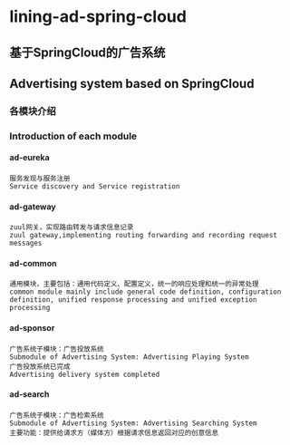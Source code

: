 # lining-ad-spring-cloud
## 基于SpringCloud的广告系统 
## Advertising system based on SpringCloud

### 各模块介绍
### Introduction of each module

#### ad-eureka
    服务发现与服务注册
    Service discovery and Service registration
#### ad-gateway
    zuul网关，实现路由转发与请求信息记录
    zuul gateway,implementing routing forwarding and recording request messages
#### ad-common
    通用模块，主要包括：通用代码定义、配置定义，统一的响应处理和统一的异常处理
    common module mainly include general code definition, configuration definition, unified response processing and unified exception processing
#### ad-sponsor
    广告系统子模块：广告投放系统
    Submodule of Advertising System: Advertising Playing System
    广告投放系统已完成
    Advertising delivery system completed
#### ad-search
    广告系统子模块：广告检索系统
    Submodule of Advertising System: Advertising Searching System
    主要功能：提供给请求方（媒体方）根据请求信息返回对应的创意信息